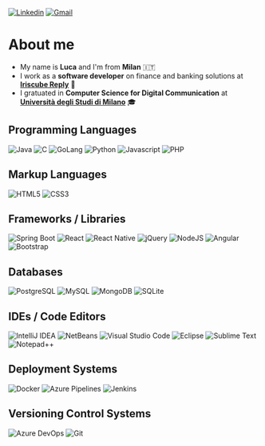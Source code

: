[![Linkedin](https://img.shields.io/badge/Linkedin-%230077B5.svg?logo=linkedin&logoColor=white)](https://www.linkedin.com/in/lucaarmetta/)
[![Gmail](https://img.shields.io/badge/Gmail-D14836?logo=gmail&logoColor=white)](mailto:armetta.luca@gmail.com)

# About me

<ul>
  <li>My name is <b>Luca</b> and I'm from <b>Milan</b> 🇮🇹</li>
  <li>I work as a <b>software developer</b> on finance and banking solutions at <a href="https://www.reply.com/iriscube-reply/it/"><b>Iriscube Reply</b></a> 💼</li>
  <li>I gratuated in <b>Computer Science for Digital Communication</b> at <a href="https://www.unimi.it/"><b>Università degli Studi di Milano</b></a> 🎓</li>
</ul>

## Programming Languages

![Java](https://img.shields.io/badge/Java-%23ED8B00.svg?logo=openjdk&logoColor=white)
![C](https://img.shields.io/badge/C-00599C?logo=c&logoColor=white)
![GoLang](https://img.shields.io/badge/Go-%2300ADD8.svg?&logo=go&logoColor=white)
![Python](https://img.shields.io/badge/Python-3776AB?logo=python&logoColor=fff)
![Javascript](https://img.shields.io/badge/JavaScript-F7DF1E?logo=javascript&logoColor=000)
![PHP](https://img.shields.io/badge/php-%23777BB4.svg?&logo=php&logoColor=white)

## Markup Languages

![HTML5](https://img.shields.io/badge/HTML-%23E34F26.svg?logo=html5&logoColor=white)
![CSS3](https://img.shields.io/badge/CSS-1572B6?logo=css3&logoColor=fff)

## Frameworks / Libraries

![Spring Boot](https://img.shields.io/badge/Spring%20Boot-6DB33F?logo=springboot&logoColor=fff)
![React](https://img.shields.io/badge/React-%2320232a.svg?logo=react&logoColor=%2361DAFB)
![React Native](https://img.shields.io/badge/React_Native-%2320232a.svg?logo=react&logoColor=%2361DAFB)
![jQuery](https://img.shields.io/badge/jQuery-0769AD?logo=jquery&logoColor=fff)
![NodeJS](https://img.shields.io/badge/Node.js-6DA55F?logo=node.js&logoColor=white)
![Angular](https://img.shields.io/badge/Angular-%23DD0031.svg?logo=angular&logoColor=white)
![Bootstrap](https://img.shields.io/badge/Bootstrap-7952B3?logo=bootstrap&logoColor=fff)

## Databases

![PostgreSQL](https://img.shields.io/badge/Postgres-%23316192.svg?logo=postgresql&logoColor=white)
![MySQL](https://img.shields.io/badge/MySQL-4479A1?logo=mysql&logoColor=fff)
![MongoDB](https://img.shields.io/badge/MongoDB-%234ea94b.svg?logo=mongodb&logoColor=white)
![SQLite](https://img.shields.io/badge/SQLite-%2307405e.svg?logo=sqlite&logoColor=white)

## IDEs / Code Editors

![IntelliJ IDEA](https://img.shields.io/badge/IntelliJIDEA-000000.svg?logo=intellij-idea&logoColor=white)
![NetBeans](https://img.shields.io/badge/NetBeans%20IDE-1B6AC6.svg?logo=apache-netbeans-ide&logoColor=white)
![Visual Studio Code](https://img.shields.io/badge/Visual%20Studio%20Code-0078d7.svg?logo=visual-studio-code&logoColor=white)
![Eclipse](https://img.shields.io/badge/Eclipse-FE7A16.svg?logo=Eclipse&logoColor=white)
![Sublime Text](https://img.shields.io/badge/Sublime%20Text-%23575757.svg?logo=sublime-text&logoColor=important)
![Notepad++](https://img.shields.io/badge/Notepad++-90E59A.svg?&logo=notepad%2b%2b&logoColor=black)

## Deployment Systems

![Docker](https://img.shields.io/badge/Docker-2496ED?logo=docker&logoColor=fff)
![Azure Pipelines](https://img.shields.io/badge/Azure%20Pipelines-2560E0?logo=azurepipelines&logoColor=fff)
![Jenkins](https://img.shields.io/badge/Jenkins-D24939?logo=jenkins&logoColor=fff)

## Versioning Control Systems

![Azure DevOps](https://img.shields.io/badge/Azure%20DevOps-0078D7?logo=azuredevops&logoColor=fff)
![Git](https://img.shields.io/badge/Git-F05032?logo=git&logoColor=fff)
